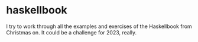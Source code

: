 # haskellbook

I try to work through all the examples and exercises of the Haskellbook from Christmas on. It could be a challenge for 2023, really.
